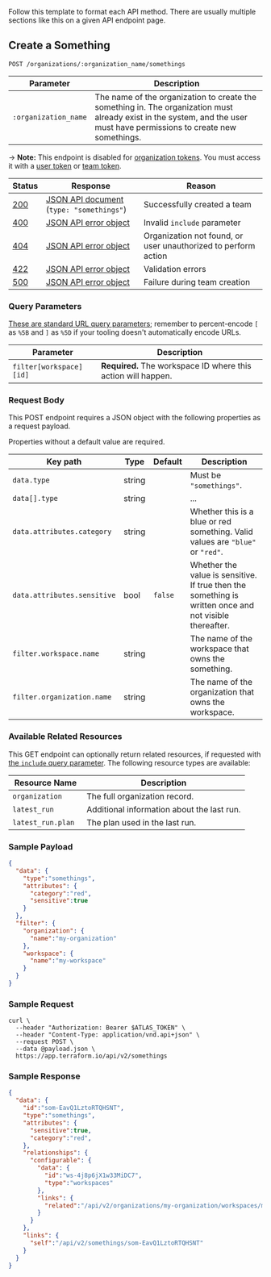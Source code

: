 Follow this template to format each API method. There are usually multiple sections like this on a given API endpoint page.

## Create a Something

<!-- Header: "Verb a Noun" or "Verb Nouns." -->

`POST /organizations/:organization_name/somethings`

<!-- ^ The method and path are styled as a single code span, with global prefix (`/api/v2`) omitted and the method capitalized. -->

Parameter            | Description
---------------------|------------
`:organization_name` | The name of the organization to create the something in. The organization must already exist in the system, and the user must have permissions to create new somethings.

<!-- ^ The list of URL path parameters goes directly below the method and path, without a header of its own. They're simpler than other parameters because they're always strings and they're always mandatory, so this table only has two columns. Prefix URL path parameter names with a colon.

If further explanation of this method is needed beyond its title, write it here, after the parameter list. -->

-> **Note:** This endpoint is disabled for [organization tokens](../users-teams-organizations/service-accounts.html#organization-service-accounts). You must access it with a [user token](../users-teams-organizations/users.html#api-tokens) or [team token](../users-teams-organizations/service-accounts.html#team-service-accounts).

<!-- ^ Include a note like the above if the endpoint CANNOT be used with a given token type. Most endpoints don't need this. -->

Status  | Response                                     | Reason
--------|----------------------------------------------|----------
[200][] | [JSON API document][] (`type: "somethings"`) | Successfully created a team
[400][] | [JSON API error object][]                    | Invalid `include` parameter
[404][] | [JSON API error object][]                    | Organization not found, or user unauthorized to perform action
[422][] | [JSON API error object][]                    | Validation errors
[500][] | [JSON API error object][]                    | Failure during team creation

[200]: https://developer.mozilla.org/en-US/docs/Web/HTTP/Status/200
[400]: https://developer.mozilla.org/en-US/docs/Web/HTTP/Status/400
[404]: https://developer.mozilla.org/en-US/docs/Web/HTTP/Status/404
[422]: https://developer.mozilla.org/en-US/docs/Web/HTTP/Status/422
[500]: https://developer.mozilla.org/en-US/docs/Web/HTTP/Status/500
[JSON API document]: https://www.terraform.io/docs/enterprise/api/index.html#json-api-documents
[JSON API error object]: http://jsonapi.org/format/#error-objects

<!-- ^ Include status codes even if they're plain 200/404. If a JSON API document is returned, specify the `type`. If the table includes links, use reference-style links to keep the table size small. -->

### Query Parameters

[These are standard URL query parameters](./index.html#query-parameters); remember to percent-encode `[` as `%5B` and `]` as `%5D` if your tooling doesn't automatically encode URLs.

<!-- ^ Query parameters get their own header and boilerplate. Omit the whole section if this method takes no query parameters; we only use them for certain GET requests. -->

Parameter               | Description
------------------------|------------
`filter[workspace][id]` | **Required.** The workspace ID where this action will happen.

<!-- ^ This table is flexible. If we somehow end up with a case where there's a long list of parameters, in a mix of optional and required, you could add a "Required?" or "Default" column or something; likewise if there are multiple data types in play. But in the usual minimal case, keep the table minimal and style important information as strong emphasis.

Do not prefix query parameter names with a question mark. -->

### Request Body

This POST endpoint requires a JSON object with the following properties as a request payload.

Properties without a default value are required.

<!-- ^ Payload parameters go under this header and boilerplate. -->

Key path                    | Type   | Default | Description
----------------------------|--------|---------|------------
`data.type`                 | string |         | Must be `"somethings"`.
`data[].type`               | string |         | ... <!-- use data[].x when data is an array of objects. -->
`data.attributes.category`  | string |         | Whether this is a blue or red something. Valid values are `"blue"` or `"red"`.
`data.attributes.sensitive` | bool   | `false` | Whether the value is sensitive. If true then the something is written once and not visible thereafter.
`filter.workspace.name`     | string |         | The name of the workspace that owns the something.
`filter.organization.name`  | string |         | The name of the organization that owns the workspace.

<!--
- Name the paths to these object properties with dot notation, starting from the
  root of the JSON object. So, `data.attributes.category` instead of just
  `category`. Since our API format uses deeply nested structures and is finicky
  about the details, err on the side of being very explicit about where the user
  puts everything.
- Style key paths as code spans.
- Style data types as plain text.
- Style string values as code spans with interior double-quotes, to distinguish
them from unquoted values like booleans and nulls.
- If a limited number of values are valid, list them in the description.
- In the rare case where a parameter is optional but has no default, you can
  list something like "(nothing)" as the default and explain in the description.
-->

### Available Related Resources

<!-- Omit this subheader and section if it's not applicable. -->

This GET endpoint can optionally return related resources, if requested with [the `include` query parameter](./index.html#inclusion-of-related-resources). The following resource types are available:

Resource Name      | Description
-------------------|------------
`organization`     | The full organization record.
`latest_run`       | Additional information about the last run.
`latest_run.plan ` | The plan used in the last run.


### Sample Payload

```json
{
  "data": {
    "type":"somethings",
    "attributes": {
      "category":"red",
      "sensitive":true
    }
  },
  "filter": {
    "organization": {
      "name":"my-organization"
    },
    "workspace": {
      "name":"my-workspace"
    }
  }
}
```

### Sample Request

```shell
curl \
  --header "Authorization: Bearer $ATLAS_TOKEN" \
  --header "Content-Type: application/vnd.api+json" \
  --request POST \
  --data @payload.json \
  https://app.terraform.io/api/v2/somethings
```

<!-- In curl examples, you can use the `$ATLAS_TOKEN` environment variable. If it's a GET request with query parameters, you can use double-quotes to have curl handle the URL encoding for you.

Make sure to test a query that's very nearly the same as the example, to avoid errors. -->

### Sample Response

```json
{
  "data": {
    "id":"som-EavQ1LztoRTQHSNT",
    "type":"somethings",
    "attributes": {
      "sensitive":true,
      "category":"red",
    },
    "relationships": {
      "configurable": {
        "data": {
          "id":"ws-4j8p6jX1w33MiDC7",
          "type":"workspaces"
        },
        "links": {
          "related":"/api/v2/organizations/my-organization/workspaces/my-workspace"
        }
      }
    },
    "links": {
      "self":"/api/v2/somethings/som-EavQ1LztoRTQHSNT"
    }
  }
}
```

<!-- Make sure to mangle any real IDs this might expose. -->
